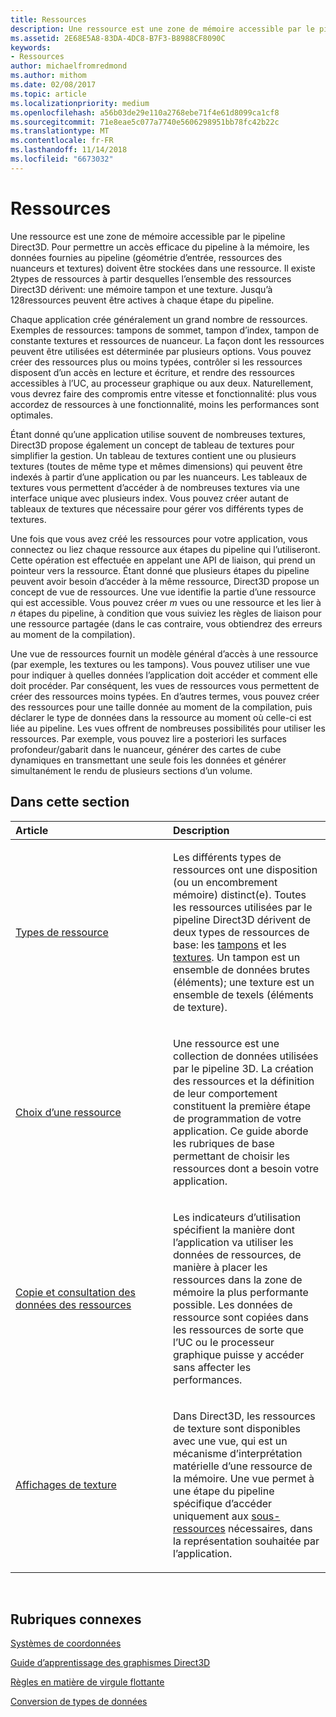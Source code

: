 ```yaml
---
title: Ressources
description: Une ressource est une zone de mémoire accessible par le pipeline Direct3D.
ms.assetid: 2E68E5A8-83DA-4DC8-B7F3-B8988CF8090C
keywords:
- Ressources
author: michaelfromredmond
ms.author: mithom
ms.date: 02/08/2017
ms.topic: article
ms.localizationpriority: medium
ms.openlocfilehash: a56b03de29e110a2768ebe71f4e61d8099ca1cf8
ms.sourcegitcommit: 71e8eae5c077a7740e5606298951bb78fc42b22c
ms.translationtype: MT
ms.contentlocale: fr-FR
ms.lasthandoff: 11/14/2018
ms.locfileid: "6673032"
---
```

# <a name="resources"></a>Ressources


Une ressource est une zone de mémoire accessible par le pipeline Direct3D. Pour permettre un accès efficace du pipeline à la mémoire, les données fournies au pipeline (géométrie d’entrée, ressources des nuanceurs et textures) doivent être stockées dans une ressource. Il existe 2types de ressources à partir desquelles l’ensemble des ressources Direct3D dérivent: une mémoire tampon et une texture. Jusqu’à 128ressources peuvent être actives à chaque étape du pipeline.

Chaque application crée généralement un grand nombre de ressources. Exemples de ressources: tampons de sommet, tampon d’index, tampon de constante textures et ressources de nuanceur. La façon dont les ressources peuvent être utilisées est déterminée par plusieurs options. Vous pouvez créer des ressources plus ou moins typées, contrôler si les ressources disposent d’un accès en lecture et écriture, et rendre des ressources accessibles à l’UC, au processeur graphique ou aux deux. Naturellement, vous devrez faire des compromis entre vitesse et fonctionnalité: plus vous accordez de ressources à une fonctionnalité, moins les performances sont optimales.

Étant donné qu’une application utilise souvent de nombreuses textures, Direct3D propose également un concept de tableau de textures pour simplifier la gestion. Un tableau de textures contient une ou plusieurs textures (toutes de même type et mêmes dimensions) qui peuvent être indexés à partir d’une application ou par les nuanceurs. Les tableaux de textures vous permettent d’accéder à de nombreuses textures via une interface unique avec plusieurs index. Vous pouvez créer autant de tableaux de textures que nécessaire pour gérer vos différents types de textures.

Une fois que vous avez créé les ressources pour votre application, vous connectez ou liez chaque ressource aux étapes du pipeline qui l’utiliseront. Cette opération est effectuée en appelant une API de liaison, qui prend un pointeur vers la ressource. Étant donné que plusieurs étapes du pipeline peuvent avoir besoin d’accéder à la même ressource, Direct3D propose un concept de vue de ressources. Une vue identifie la partie d’une ressource qui est accessible. Vous pouvez créer *m* vues ou une ressource et les lier à *n* étapes du pipeline, à condition que vous suiviez les règles de liaison pour une ressource partagée (dans le cas contraire, vous obtiendrez des erreurs au moment de la compilation).

Une vue de ressources fournit un modèle général d’accès à une ressource (par exemple, les textures ou les tampons). Vous pouvez utiliser une vue pour indiquer à quelles données l’application doit accéder et comment elle doit procéder. Par conséquent, les vues de ressources vous permettent de créer des ressources moins typées. En d’autres termes, vous pouvez créer des ressources pour une taille donnée au moment de la compilation, puis déclarer le type de données dans la ressource au moment où celle-ci est liée au pipeline. Les vues offrent de nombreuses possibilités pour utiliser les ressources. Par exemple, vous pouvez lire a posteriori les surfaces profondeur/gabarit dans le nuanceur, générer des cartes de cube dynamiques en transmettant une seule fois les données et générer simultanément le rendu de plusieurs sections d’un volume.

## <a name="span-idin-this-sectionspanin-this-section"></a><span id="in-this-section"></span>Dans cette section


<table>
<colgroup>
<col width="50%" />
<col width="50%" />
</colgroup>
<thead>
<tr class="header">
<th align="left">Article</th>
<th align="left">Description</th>
</tr>
</thead>
<tbody>
<tr class="odd">
<td align="left"><p><a href="resource-types.md">Types de ressource</a></p></td>
<td align="left"><p>Les différents types de ressources ont une disposition (ou un encombrement mémoire) distinct(e). Toutes les ressources utilisées par le pipeline Direct3D dérivent de deux types de ressources de base: les <a href="resource-types.md#buffer-resources">tampons</a> et les <a href="resource-types.md#texture-resources">textures</a>. Un tampon est un ensemble de données brutes (éléments); une texture est un ensemble de texels (éléments de texture).</p></td>
</tr>
<tr class="even">
<td align="left"><p><a href="choosing-a-resource.md">Choix d’une ressource</a></p></td>
<td align="left"><p>Une ressource est une collection de données utilisées par le pipeline 3D. La création des ressources et la définition de leur comportement constituent la première étape de programmation de votre application. Ce guide aborde les rubriques de base permettant de choisir les ressources dont a besoin votre application.</p></td>
</tr>
<tr class="odd">
<td align="left"><p><a href="copying-and-accessing-resource-data.md">Copie et consultation des données des ressources</a></p></td>
<td align="left"><p>Les indicateurs d’utilisation spécifient la manière dont l’application va utiliser les données de ressources, de manière à placer les ressources dans la zone de mémoire la plus performante possible. Les données de ressource sont copiées dans les ressources de sorte que l’UC ou le processeur graphique puisse y accéder sans affecter les performances.</p></td>
</tr>
<tr class="even">
<td align="left"><p><a href="texture-views.md">Affichages de texture</a></p></td>
<td align="left"><p>Dans Direct3D, les ressources de texture sont disponibles avec une vue, qui est un mécanisme d’interprétation matérielle d’une ressource de la mémoire. Une vue permet à une étape du pipeline spécifique d’accéder uniquement aux <a href="resource-types.md">sous-ressources</a> nécessaires, dans la représentation souhaitée par l’application.</p></td>
</tr>
</tbody>
</table>

 

## <a name="span-idrelated-topicsspanrelated-topics"></a><span id="related-topics"></span>Rubriques connexes


[Systèmes de coordonnées](coordinate-systems.md)

[Guide d’apprentissage des graphismes Direct3D](index.md)

[Règles en matière de virgule flottante](floating-point-rules.md)

[Conversion de types de données](data-type-conversion.md)
